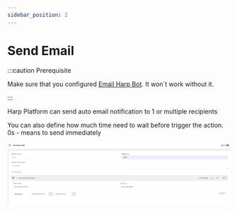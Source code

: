 ```yaml
---
sidebar_position: 2
---
```


# Send Email

:::caution Prerequisite

Make sure that you configured [Email Harp Bot](../configure-bots/email.md). It won`t work without it.

:::

Harp Platform can send auto email notification to 1 or multiple recipients

You can also define how much time need to wait before trigger the action. 0s - means to send immediately

![img_7.png](img_7.png)